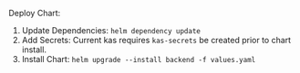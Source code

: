 
Deploy Chart:

1. Update Dependencies: `helm dependency update`
1. Add Secrets: Current kas requires `kas-secrets` be created prior to chart install.
1. Install Chart: `helm upgrade --install backend -f values.yaml`
